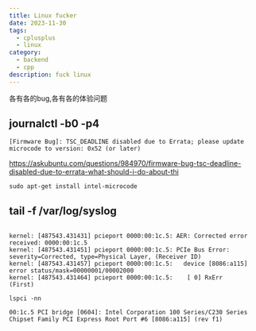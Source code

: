 ```yaml
---
title: Linux fucker
date: 2023-11-30
tags:
  - cplusplus
  - linux
category:
  - backend
  - cpp
description: fuck linux
---
```


各有各的bug,各有各的体验问题

## journalctl -b0 -p4

```
[Firmware Bug]: TSC_DEADLINE disabled due to Errata; please update microcode to version: 0x52 (or later)
```

https://askubuntu.com/questions/984970/firmware-bug-tsc-deadline-disabled-due-to-errata-what-should-i-do-about-thi

```
sudo apt-get install intel-microcode
```

## tail -f /var/log/syslog

```

kernel: [487543.431431] pcieport 0000:00:1c.5: AER: Corrected error received: 0000:00:1c.5
kernel: [487543.431451] pcieport 0000:00:1c.5: PCIe Bus Error: severity=Corrected, type=Physical Layer, (Receiver ID)
kernel: [487543.431457] pcieport 0000:00:1c.5:   device [8086:a115] error status/mask=00000001/00002000
kernel: [487543.431464] pcieport 0000:00:1c.5:    [ 0] RxErr                  (First)
```


```
lspci -nn

00:1c.5 PCI bridge [0604]: Intel Corporation 100 Series/C230 Series Chipset Family PCI Express Root Port #6 [8086:a115] (rev f1)
```
